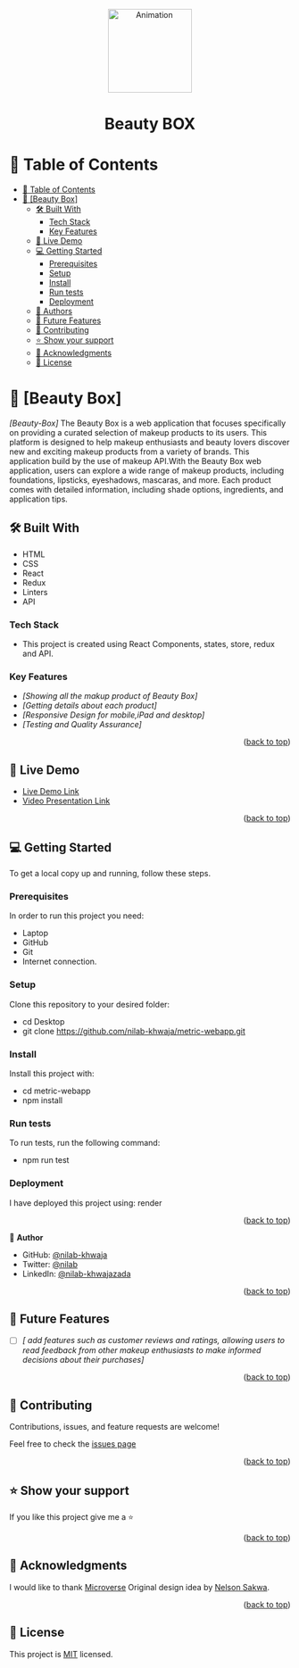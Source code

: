<p align="center">
  <img src="/src/assets/logo3.png" alt="Animation" width="150">
</p
<a name="readme-top"></a>

<div align="center">

  <h1><b>Beauty BOX</b></h1>

</div>

<!-- TABLE OF CONTENTS -->

# 📗 Table of Contents

- [📗 Table of Contents](#-table-of-contents)
- [📖 \[Beauty Box\] ](#-Beauty-Box-)
  - [🛠 Built With ](#-built-with-)
    - [Tech Stack ](#tech-stack-)
    - [Key Features ](#key-features-)
  - [🚀 Live Demo ](#-live-demo-)
  - [💻 Getting Started ](#-getting-started-)
    - [Prerequisites](#prerequisites)
    - [Setup](#setup)
    - [Install](#install)
    - [Run tests](#run-tests)
    - [Deployment](#deployment)
  - [👥 Authors ](#-authors-)
  - [🔭 Future Features ](#-future-features-)
  - [🤝 Contributing ](#-contributing-)
  - [⭐️ Show your support ](#️-show-your-support-)
  - [🙏 Acknowledgments ](#-acknowledgments-)
  - [📝 License ](#-license-)

<!-- PROJECT DESCRIPTION -->

# 📖 [Beauty Box] <a name="about-project"></a>

*[Beauty-Box]* The Beauty Box is a web application that focuses specifically on providing a curated selection of makeup products to its users. This platform is designed to help makeup enthusiasts and beauty lovers discover new and exciting makeup products from a variety of brands. This application build by the use of makeup API.With the Beauty Box web application, users can explore a wide range of makeup products, including foundations, lipsticks, eyeshadows, mascaras, and more. Each product comes with detailed information, including shade options, ingredients, and application tips.

## 🛠 Built With <a name="built-with"></a>

- HTML
- CSS
- React
- Redux
- Linters
- API

### Tech Stack <a name="tech-stack"></a>

- This project is created using React Components, states, store, redux and API.

<!-- Features -->

### Key Features <a name="key-features"></a>

- *[Showing all the makup product of Beauty Box]*
- *[Getting details about each product]*
- *[Responsive Design for mobile,iPad and desktop]*
- *[Testing and Quality Assurance]*


<p align="right">(<a href="#readme-top">back to top</a>)</p>

<!-- LIVE DEMO -->

## 🚀 Live Demo <a name="live-demo"></a>

- [Live Demo Link]()
- [Video Presentation Link]()

<p align="right">(<a href="#readme-top">back to top</a>)</p>

<!-- GETTING STARTED -->

## 💻 Getting Started <a name="getting-started"></a>

To get a local copy up and running, follow these steps.

### Prerequisites

In order to run this project you need:

- Laptop
- GitHub
- Git
- Internet connection.

### Setup

Clone this repository to your desired folder:

- cd Desktop
- git clone https://github.com/nilab-khwaja/metric-webapp.git

### Install

Install this project with:

  - cd metric-webapp
  - npm install

### Run tests

To run tests, run the following command:
- npm run test

### Deployment

I have deployed this project using: render

<p align="right">(<a href="#readme-top">back to top</a>)</p>

<!-- AUTHORS -->

👤 **Author**

- GitHub: [@nilab-khwaja](https://github.com/nilab-khwaja)
- Twitter: [@nilab](https://x.com/NilabKhwajazada?t=hEkqy2CCNFOIfGtbmD2gLA&s=35)
- LinkedIn: [@nilab-khwajazada](https://www.linkedin.com/in/nilab-khwajazada)


<p align="right">(<a href="#readme-top">back to top</a>)</p>

<!-- FUTURE FEATURES -->

## 🔭 Future Features <a name="future-features"></a>

- [ ] *[ add features such as customer reviews and ratings, allowing users to read feedback from other makeup enthusiasts to make informed decisions about their purchases]*



<p align="right">(<a href="#readme-top">back to top</a>)</p>

<!-- CONTRIBUTING -->

## 🤝 Contributing <a name="contributing"></a>

Contributions, issues, and feature requests are welcome!

Feel free to check the [issues page](https://github.com/nilab-khwaja/webapp/issues)

<p align="right">(<a href="#readme-top">back to top</a>)</p>

<!-- SUPPORT -->

## ⭐️ Show your support <a name="support"></a>

If you like this project give me a ⭐️

<p align="right">(<a href="#readme-top">back to top</a>)</p>

<!-- ACKNOWLEDGEMENTS -->

## 🙏 Acknowledgments <a name="acknowledgements"></a>

I would like to thank [Microverse](https://www.microverse.org/go)
Original design idea by [Nelson Sakwa](https://www.behance.net/sakwadesignstudio).

<p align="right">(<a href="#readme-top">back to top</a>)</p>

<!-- LICENSE -->

## 📝 License <a name="license"></a>

This project is [MIT](https://github.com/Chandan-devs-tech/react-capstone-tvmaze/blob/dev/Mit.md) licensed.